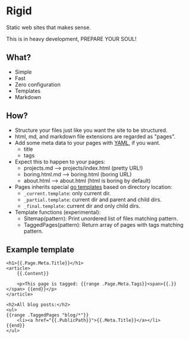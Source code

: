 # Rigid

Static web sites that makes sense.

This is in heavy development, PREPARE YOUR SOUL!

## What?

* Simple
* Fast
* Zero configuration
* Templates
* Markdown

## How?

* Structure your files just like you want the site to be structured.
* html, md, and markdown file extensions are regarded as "pages".
* Add some meta data to your pages with [YAML](https://en.wikipedia.org/wiki/YAML), if you want.
    * title
    * tags
* Expect this to happen to your pages:
    * projects.md --> projects/index.html (pretty URL!)
    * boring.html.md --> boring.html (boring URL)
    * about.html --> about.html (html is boring by default)
* Pages inherits special [go templates](http://golang.org/pkg/text/template/) based on directory location:
    * `_current.template`: only current dir.
    * `_partial.template`: current dir and parent and child dirs.
    * `_final.template`: current dir and only child dirs.
* Template functions (experimental):
    * Sitemap(pattern): Print unordered list of files matching pattern.
    * TaggedPages(pattern): Return array of pages with tags matching pattern.

## Example template

    <h1>{{.Page.Meta.Title}}</h1>
    <article>
        {{.Content}}

        <p>This page is tagged: {{range .Page.Meta.Tags}}<span>{{.}}</span> {{end}}</p>
    </article>

    <h2>All blog posts:</h2>
    <ul>
    {{range .TaggedPages "blog/*"}}
        <li><a href="{{.PublicPath}}">{{.Meta.Title}}</a></li>
    {{end}}
    </ul>

